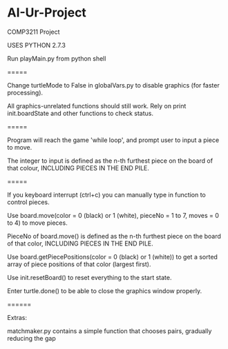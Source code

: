 # AI-Ur-Project

COMP3211 Project

USES PYTHON 2.7.3

Run playMain.py from python shell

=====

Change turtleMode to False in globalVars.py to disable graphics (for faster processing).

All graphics-unrelated functions should still work. Rely on print init.boardState and other functions to check status.

=====

Program will reach the game 'while loop', and prompt user to input a piece to move.

The integer to input is defined as the n-th furthest piece on the board of that colour, INCLUDING PIECES IN THE END PILE.

=====

If you keyboard interrupt (ctrl+c) you can manually type in function to control pieces.

Use board.move(color = 0 (black) or 1 (white), pieceNo = 1 to 7, moves = 0 to 4) to move pieces.

PieceNo of board.move() is defined as the n-th furthest piece on the board of that color, INCLUDING PIECES IN THE END PILE.

Use board.getPiecePositions(color = 0 (black) or 1 (white)) to get a sorted array of piece positions of that color (largest first).

Use init.resetBoard() to reset everything to the start state.

Enter turtle.done() to be able to close the graphics window properly.

======

Extras:

matchmaker.py contains a simple function that chooses pairs, gradually reducing the gap